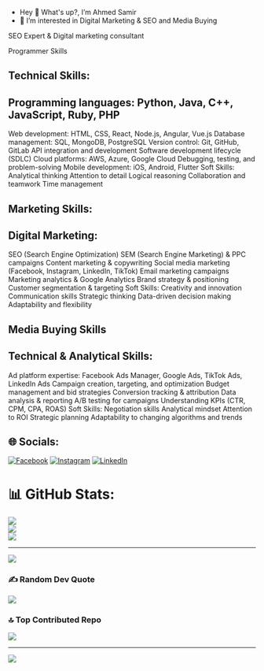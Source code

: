 - Hey 👋 What's up?, I’m Ahmed Samir
- 👀 I’m interested in Digital Marketing & SEO and Media Buying
  
<p>SEO Expert & Digital marketing consultant</p>
Programmer Skills

## Technical Skills:
## Programming languages: Python, Java, C++, JavaScript, Ruby, PHP
Web development: HTML, CSS, React, Node.js, Angular, Vue.js
Database management: SQL, MongoDB, PostgreSQL
Version control: Git, GitHub, GitLab
API integration and development
Software development lifecycle (SDLC)
Cloud platforms: AWS, Azure, Google Cloud
Debugging, testing, and problem-solving
Mobile development: iOS, Android, Flutter
Soft Skills:
Analytical thinking
Attention to detail
Logical reasoning
Collaboration and teamwork
Time management

## Marketing Skills:
## Digital Marketing:
SEO (Search Engine Optimization)
SEM (Search Engine Marketing) & PPC campaigns
Content marketing & copywriting
Social media marketing (Facebook, Instagram, LinkedIn, TikTok)
Email marketing campaigns
Marketing analytics & Google Analytics
Brand strategy & positioning
Customer segmentation & targeting
Soft Skills:
Creativity and innovation
Communication skills
Strategic thinking
Data-driven decision making
Adaptability and flexibility

## Media Buying Skills
## Technical & Analytical Skills:
Ad platform expertise: Facebook Ads Manager, Google Ads, TikTok Ads, LinkedIn Ads
Campaign creation, targeting, and optimization
Budget management and bid strategies
Conversion tracking & attribution
Data analysis & reporting
A/B testing for campaigns
Understanding KPIs (CTR, CPM, CPA, ROAS)
Soft Skills:
Negotiation skills
Analytical mindset
Attention to ROI
Strategic planning
Adaptability to changing algorithms and trends

## 🌐 Socials:
[![Facebook](https://img.shields.io/badge/Facebook-%231877F2.svg?logo=Facebook&logoColor=white)](https://facebook.com/ahmed.sameir.mo1) [![Instagram](https://img.shields.io/badge/Instagram-%23E4405F.svg?logo=Instagram&logoColor=white)](https://instagram.com/ahmedsamir.mo/) [![LinkedIn](https://img.shields.io/badge/LinkedIn-%230077B5.svg?logo=linkedin&logoColor=white)](https://linkedin.com/in/ahmedsamirmo/) 
###
# 📊 GitHub Stats:
![](https://github-readme-stats.vercel.app/api?username=ahmedsameir&theme=dark&hide_border=false&include_all_commits=true&count_private=true)<br/>
![](https://nirzak-streak-stats.vercel.app/?user=ahmedsameir&theme=dark&hide_border=false)<br/>
![](https://github-readme-stats.vercel.app/api/top-langs/?username=ahmedsameir&theme=dark&hide_border=false&include_all_commits=true&count_private=true&layout=compact)

---
[![](https://visitcount.itsvg.in/api?id=ahmedsameir&icon=0&color=0)](https://visitcount.itsvg.in)

### ✍️ Random Dev Quote
![](https://quotes-github-readme.vercel.app/api?type=horizontal&theme=radical)

### 🔝 Top Contributed Repo
![](https://github-contributor-stats.vercel.app/api?username=ahmedsameir&limit=5&theme=dark&combine_all_yearly_contributions=true)

---
[![](https://visitcount.itsvg.in/api?id=ahmedsameir&icon=0&color=0)](https://visitcount.itsvg.in)

<!-- Proudly created with GPRM ( https://gprm.itsvg.in ) -->
  
<!---
ahmedsameir/ahmedsameir is a ✨ special ✨ repository because its `README.md` (this file) appears on your GitHub profile.
You can click the Preview link to take a look at your changes.
--->
